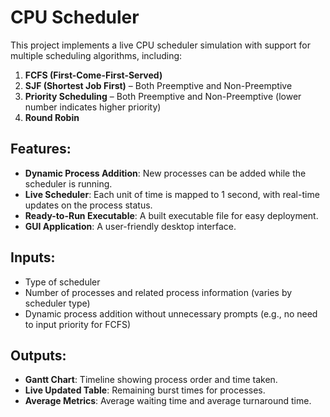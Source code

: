 # CPU Scheduler

This project implements a live CPU scheduler simulation with support for multiple scheduling algorithms, including:

1. **FCFS (First-Come-First-Served)**
2. **SJF (Shortest Job First)** – Both Preemptive and Non-Preemptive
3. **Priority Scheduling** – Both Preemptive and Non-Preemptive (lower number indicates higher priority)
4. **Round Robin**

## Features:
- **Dynamic Process Addition**: New processes can be added while the scheduler is running.
- **Live Scheduler**: Each unit of time is mapped to 1 second, with real-time updates on the process status.
- **Ready-to-Run Executable**: A built executable file for easy deployment.
- **GUI Application**: A user-friendly desktop interface.
  
## Inputs:
- Type of scheduler
- Number of processes and related process information (varies by scheduler type)
- Dynamic process addition without unnecessary prompts (e.g., no need to input priority for FCFS)

## Outputs:
- **Gantt Chart**: Timeline showing process order and time taken.
- **Live Updated Table**: Remaining burst times for processes.
- **Average Metrics**: Average waiting time and average turnaround time.
